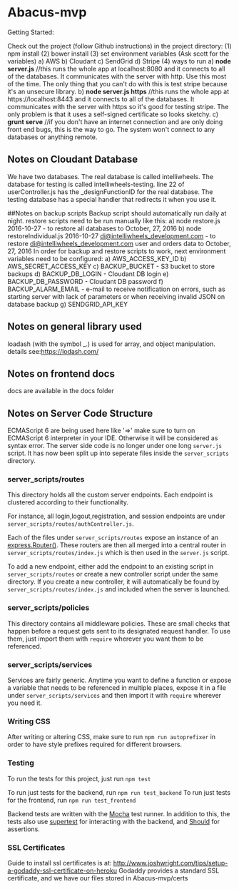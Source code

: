 # Abacus-mvp

Getting Started:

Check out the project (follow Github instructions)
in the project directory:
(1) npm install
(2) bower install
(3) set environment variables (Ask scott for the variables)
    a) AWS
    b) Cloudant
    c) SendGrid
    d) Stripe
(4) ways to run
    a) **node server.js** //this runs the whole app at localhost:8080 and it connects to all of the databases. It communicates with the server with http. Use this most of the time.  The only thing that you can't do with this is test stripe because it's an unsecure library.
    b) **node server.js https** //this runs the whole app at https://localhost:8443 and it connects to all of the databases.  It communicates with the server with https so it's good for testing stripe.  The only problem is that it uses a self-signed certificate so looks sketchy.
    c) **grunt serve** //if you don't have an internet connection and are only doing front end bugs, this is the way to go.  The system won't connect to any databases or anything remote.

## Notes on Cloudant Database
We have two databases.  The real database is called intelliwheels.  The database for testing is called intelliwheels-testing.  line 22 of userController.js has the _designFunctionID for the real database.  The testing database has a special handler that redirects it when you use it.

##Notes on backup scripts
Backup script should automatically run daily at night. restore scripts need to be run manually like this:
  a) node restore.js 2016-10-27 - to restore all databases to October, 27, 2016
  b) node restoreIndividual.js 2016-10-27 di@intelliwheels_development.com - to restore di@intelliwheels_development.com user and orders data to October, 27, 2016
In order for backup and restore scripts to work, next environment variables need to be configured:
  a) AWS_ACCESS_KEY_ID
  b) AWS_SECRET_ACCESS_KEY
  c) BACKUP_BUCKET - S3 bucket to store backups
  d) BACKUP_DB_LOGIN - Cloudant DB login
  e) BACKUP_DB_PASSWORD - Cloudant DB password
  f) BACKUP_ALARM_EMAIL - e-mail to receive notification on errors, such as starting server with lack of parameters or when receiving invalid JSON on database backup
  g) SENDGRID_API_KEY

## Notes on general library used
loadash (with the symbol _.) is used for array, and object manipulation. details see:https://lodash.com/

## Notes on frontend docs
docs are available in the docs folder

## Notes on Server Code Structure

ECMAScript 6 are being used here like '=>' make sure to turn on ECMAScript 6 interpreter in your IDE. Otherwise it will be considered as syntax error.
The server side code is no longer under one long `server.js` script.
It has now been split up into seperate files inside the `server_scripts` directory.

### server_scripts/routes
This directory holds all the custom server endpoints. Each endpoint is clustered according to their functionality.

For instance, all login,logout,registration, and session endpoints are under `server_scripts/routes/authController.js`.

Each of the files under `server_scripts/routes` expose an instance of an [express.Router()](http://expressjs.com/en/4x/api.html#router). These routers are then all merged into a central router in `server_scripts/routes/index.js` which is then used in the `server.js` script.

To add a new endpoint, either add the endpoint to an existing script in `server_scripts/routes` or create a new controller script under the same directory. If you create a new controller, it will automatically be found by `server_scripts/routes/index.js` and included when the server is launched.

### server_scripts/policies
This directory contains all middleware policies. These are small checks that happen before a request gets sent to its designated request handler. To use them, just import them with `require` wherever you want them to be referenced.

### server_scripts/services
Services are fairly generic. Anytime you want to define a function or expose a variable that needs to be referenced in multiple places, expose it in a file under `server_scripts/services` and then import it with `require` wherever you need it.

### Writing CSS

After writing or altering CSS, make sure to run `npm run autoprefixer` in order to have style prefixes required for different browsers.

### Testing
To run the tests for this project, just run `npm test`

To run just tests for the backend, run `npm run test_backend`
To run just tests for the frontend, run `npm run test_frontend`

Backend tests are written with the [Mocha](https://mochajs.org/) test runner.
In addition to this, the tests also use [supertest](https://github.com/visionmedia/supertest) for interacting with the backend, and [Should](http://shouldjs.github.io) for assertions.

### SSL Certificates
Guide to install ssl certificates is at: http://www.joshwright.com/tips/setup-a-godaddy-ssl-certificate-on-heroku
Godaddy provides a standard SSL certificate, and we have our files stored in Abacus-mvp/certs
